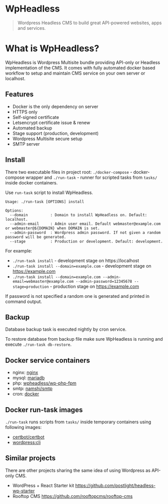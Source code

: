 # WpHeadless

> Wordpress Headless CMS to build great API-powered websites, apps and services.

# What is WpHeadless?

WpHeadless is Wordpress Multisite bundle providing API-only or Headless implementation of the CMS. It comes with fully automated docker based workflow to setup and maintain CMS service on your own server or localhost.

## Features

- Docker is the only dependency on server
- HTTPS only
- Self-signed certificate
- Letsencrypt certificate issue & renew
- Automated backup
- Stage support (production, development)
- Wordpress Multisite secure setup
- SMTP server

## Install

There two executable files in project root: `./docker-compose` - docker-compose wrapper and `./run-task` - runner for scripted tasks from `tasks/` inside docker containers.

Use `run-task` script to install WpHeadless.

```
Usage: ./run-task [OPTIONS] install

Options:
  --domain          : Domain to install WpHeadless on. Default: localhost.
  --admin-email     : Admin user email. Default webmaster@example.com or webmaster@${DOMAIN} when DOMAIN is set.
  --admin-password  : Wordpress admin password. If not given a random password will be generated.
  --stage           : Production or development. Default: development.
```

For example:

- `./run-task install` - development stage on https://localhost
- `./run-task install --domain=example.com` - development stage on https://example.com
- `./run-task install --domain=example.com --admin-email=webmaster@example.com --admin-password=12345678 --stage=production` - production stage on https://example.com

If password is not specified a random one is generated and printed in command output.

## Backup

Database backup task is executed nightly by cron service.

To restore database from backup file make sure WpHeadless is running and execute `./run-task db-restore`.

## Docker service containers

- nginx: [nginx](https://hub.docker.com/_/nginx/)
- mysql: [mariadb](https://hub.docker.com/_/mariadb/)
- php: [wpheadless/wp-php-fpm](https://hub.docker.com/r/wpheadless/wp-php-fpm/)
- smtp: [namshi/smtp](https://hub.docker.com/r/namshi/smtp/)
- cron: [docker](https://hub.docker.com/_/docker/)

## Docker run-task images

`./run-task` runs scripts from `tasks/` inside temporary containers using following images:

- [certbot/certbot](https://hub.docker.com/r/certbot/certbot/)
- [wordpress:cli](https://hub.docker.com/_/wordpress/)

## Similar projects

There are other projects sharing the same idea of using Wordpress as API-only CMS.

- WordPress + React Starter kit https://github.com/postlight/headless-wp-starter
- Rooftop CMS https://github.com/rooftopcms/rooftop-cms

